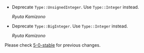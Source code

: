 *   Deprecate `Type::UnsignedInteger`. Use `Type::Integer` instead.

    *Ryuta Kamizono*

*   Deprecate `Type::BigInteger`. Use `Type::Integer` instead.

    *Ryuta Kamizono*


Please check [5-0-stable](https://github.com/rails/rails/blob/5-0-stable/activemodel/CHANGELOG.md) for previous changes.
